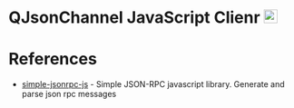 # QJsonChannel JavaScript Clienr <img src="https://seeklogo.com/images/J/javascript-js-logo-2949701702-seeklogo.com.png" width="24" height="24">

# References
- [simple-jsonrpc-js](https://github.com/jershell/simple-jsonrpc-js) - Simple JSON-RPC javascript library. Generate and parse json rpc messages